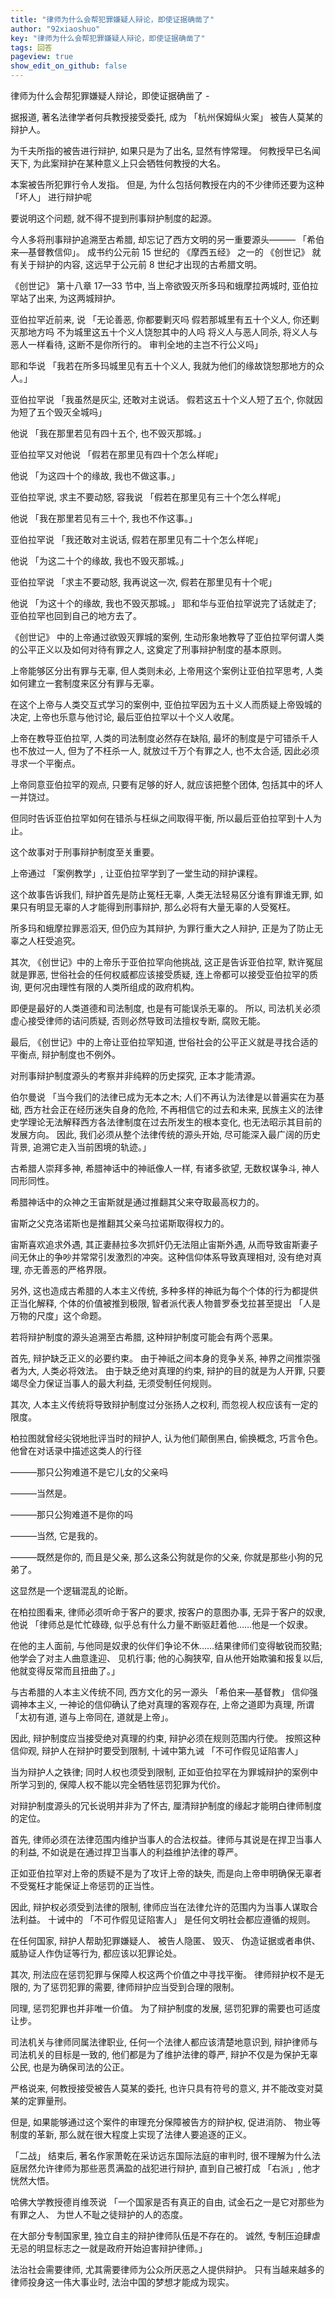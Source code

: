 ```yaml
---
title: "律师为什么会帮犯罪嫌疑人辩论，即使证据确凿了"
author: "92xiaoshuo"
key: "律师为什么会帮犯罪嫌疑人辩论，即使证据确凿了"
tags: 回答
pageview: true
show_edit_on_github: false
---
```


<div class="freedom it!!">
 <p>律师为什么会帮犯罪嫌疑人辩论，即使证据确凿了 -</p>
 <p>据报道, 著名法律学者何兵教授接受委托, 成为 「杭州保姆纵火案」 被告人莫某的辩护人。</p>
 <p>为千夫所指的被告进行辩护, 如果只是为了出名, 显然有悖常理。 何教授早已名闻天下, 为此案辩护在某种意义上只会牺牲何教授的大名。</p>
 <p>本案被告所犯罪行令人发指。 但是, 为什么包括何教授在内的不少律师还要为这种 「坏人」 进行辩护呢</p>
 <p>要说明这个问题, 就不得不提到刑事辩护制度的起源。</p>
 <p>今人多将刑事辩护追溯至古希腊, 却忘记了西方文明的另一重要源头——— 「希伯来—基督教信仰」。 成书约公元前 15 世纪的 《摩西五经》 之一的 《创世记》 就有关于辩护的内容, 这远早于公元前 8 世纪才出现的古希腊文明。</p>
 <p>《创世记》 第十八章 17—33 节中, 当上帝欲毁灭所多玛和蛾摩拉两城时, 亚伯拉罕站了出来, 为这两城辩护。</p>
 <p>亚伯拉罕近前来, 说 「无论善恶, 你都要剿灭吗 假若那城里有五十个义人, 你还剿灭那地方吗 不为城里这五十个义人饶恕其中的人吗 将义人与恶人同杀, 将义人与恶人一样看待, 这断不是你所行的。 审判全地的主岂不行公义吗」</p>
 <p>耶和华说 「我若在所多玛城里见有五十个义人, 我就为他们的缘故饶恕那地方的众人。」</p>
 <p>亚伯拉罕说 「我虽然是灰尘, 还敢对主说话。 假若这五十个义人短了五个, 你就因为短了五个毁灭全城吗」</p>
 <p>他说 「我在那里若见有四十五个, 也不毁灭那城。」</p>
 <p>亚伯拉罕又对他说 「假若在那里见有四十个怎么样呢」</p>
 <p>他说 「为这四十个的缘故, 我也不做这事。」</p>
 <p>亚伯拉罕说, 求主不要动怒, 容我说 「假若在那里见有三十个怎么样呢」</p>
 <p>他说 「我在那里若见有三十个, 我也不作这事。」</p>
 <p>亚伯拉罕说 「我还敢对主说话, 假若在那里见有二十个怎么样呢」</p>
 <p>他说 「为这二十个的缘故, 我也不毁灭那城。」</p>
 <p>亚伯拉罕说 「求主不要动怒, 我再说这一次, 假若在那里见有十个呢」</p>
 <p>他说 「为这十个的缘故, 我也不毁灭那城。」 耶和华与亚伯拉罕说完了话就走了; 亚伯拉罕也回到自己的地方去了。</p>
 <p>《创世记》 中的上帝通过欲毁灭罪城的案例, 生动形象地教导了亚伯拉罕何谓人类的公平正义以及如何对待有罪之人, 这奠定了刑事辩护制度的基本原则。</p>
 <p>上帝能够区分出有罪与无辜, 但人类则未必, 上帝用这个案例让亚伯拉罕思考, 人类如何建立一套制度来区分有罪与无辜。</p>
 <p>在这个上帝与人类交互式学习的案例中, 亚伯拉罕因为五十义人而质疑上帝毁城的决定, 上帝也乐意与他讨论, 最后亚伯拉罕以十个义人收尾。</p>
 <p>上帝在教导亚伯拉罕, 人类的司法制度必然存在缺陷, 最坏的制度是宁可错杀千人也不放过一人, 但为了不枉杀一人, 就放过千万个有罪之人, 也不太合适, 因此必须寻求一个平衡点。</p>
 <p>上帝同意亚伯拉罕的观点, 只要有足够的好人, 就应该把整个团体, 包括其中的坏人一并饶过。</p>
 <p>但同时告诉亚伯拉罕如何在错杀与枉纵之间取得平衡, 所以最后亚伯拉罕到十人为止。</p>
 <p>这个故事对于刑事辩护制度至关重要。</p>
 <p>上帝通过 「案例教学」, 让亚伯拉罕学到了一堂生动的辩护课程。</p>
 <p>这个故事告诉我们, 辩护首先是防止冤枉无辜, 人类无法轻易区分谁有罪谁无罪, 如果只有明显无辜的人才能得到刑事辩护, 那么必将有大量无辜的人受冤枉。</p>
 <p>所多玛和蛾摩拉罪恶滔天, 但仍应为其辩护, 为罪行重大之人辩护, 正是为了防止无辜之人枉受追究。</p>
 <p>其次, 《创世记》中的上帝乐于亚伯拉罕向他挑战, 这正是告诉亚伯拉罕, 默许冤屈就是罪恶, 世俗社会的任何权威都应该接受质疑, 连上帝都可以接受亚伯拉罕的质询, 更何况由理性有限的人类所组成的政府机构。</p>
 <p>即便是最好的人类道德和司法制度, 也是有可能误杀无辜的。 所以, 司法机关必须虚心接受律师的诘问质疑, 否则必然导致司法擅权专断, 腐败无能。</p>
 <p>最后, 《创世记》中的上帝让亚伯拉罕知道, 世俗社会的公平正义就是寻找合适的平衡点, 辩护制度也不例外。</p>
 <p>对刑事辩护制度源头的考察并非纯粹的历史探究, 正本才能清源。</p>
 <p>伯尔曼说 「当今我们的法律已成为无本之木; 人们不再认为法律是以普遍实在为基础, 西方社会正在经历迷失自身的危险, 不再相信它的过去和未来, 民族主义的法律史学理论无法解释西方各法律制度在过去所发生的根本变化, 也无法昭示其目前的发展方向。 因此, 我们必须从整个法律传统的源头开始, 尽可能深入最广阔的历史背景, 追溯它走入当前困境的轨迹。」</p>
 <p>古希腊人崇拜多神, 希腊神话中的神祇像人一样, 有诸多欲望, 无数权谋争斗, 神人同形同性。</p>
 <p>希腊神话中的众神之王宙斯就是通过推翻其父来夺取最高权力的。</p>
 <p>宙斯之父克洛诺斯也是推翻其父亲乌拉诺斯取得权力的。</p>
 <p>宙斯喜欢追求外遇, 其正妻赫拉多次抓奸仍无法阻止宙斯外遇, 从而导致宙斯妻子间无休止的争吵并常常引发激烈的冲突。这种信仰体系导致真理相对, 没有绝对真理, 亦无善恶的严格界限。</p>
 <p>另外, 这也造成古希腊的人本主义传统, 多种多样的神祇为每个个体的行为都提供正当化解释, 个体的价值被推到极限, 智者派代表人物普罗泰戈拉甚至提出 「人是万物的尺度」这个命题。</p>
 <p>若将辩护制度的源头追溯至古希腊, 这种辩护制度可能会有两个恶果。</p>
 <p>首先, 辩护缺乏正义的必要约束。 由于神祇之间本身的竞争关系, 神界之间推崇强者为大, 人类必将效法。 由于缺乏绝对真理的约束, 辩护的目的就是为人开罪, 只要竭尽全力保证当事人的最大利益, 无须受制任何规则。</p>
 <p>其次, 人本主义传统将导致辩护制度过分张扬人之权利, 而忽视人权应该有一定的限度。</p>
 <p>柏拉图就曾经尖锐地批评当时的辩护人, 认为他们颠倒黑白, 偷换概念, 巧言令色。 他曾在对话录中描述这类人的行径</p>
 <p>———那只公狗难道不是它儿女的父亲吗</p>
 <p>———当然是。</p>
 <p>———那只公狗难道不是你的吗</p>
 <p>———当然, 它是我的。</p>
 <p>———既然是你的, 而且是父亲, 那么这条公狗就是你的父亲, 你就是那些小狗的兄弟了。</p>
 <p>这显然是一个逻辑混乱的论断。</p>
 <p>在柏拉图看来, 律师必须听命于客户的要求, 按客户的意图办事, 无异于客户的奴隶, 他说 「律师总是忙忙碌碌, 似乎总有什么力量不断驱赶着他……他是一个奴隶。</p>
 <p>在他的主人面前, 与他同是奴隶的伙伴们争论不休……结果律师们变得敏锐而狡黠; 他学会了对主人曲意逢迎、 见机行事; 他的心胸狭窄, 自从他开始欺骗和报复以后, 他就变得反常而且扭曲了。」</p>
 <p>与古希腊的人本主义传统不同, 西方文化的另一源头 「希伯来—基督教」 信仰强调神本主义, 一神论的信仰确认了绝对真理的客观存在, 上帝之道即为真理, 所谓 「太初有道, 道与上帝同在, 道就是上帝」。</p>
 <p>因此, 辩护制度应当接受绝对真理的约束, 辩护必须在规则范围内行使。 按照这种信仰观, 辩护人在辩护时要受到限制, 十诫中第九诫 「不可作假见证陷害人」</p>
 <p>当为辩护人之铁律; 同时人权也须受到限制, 正如亚伯拉罕在为罪城辩护的案例中所学习到的, 保障人权不能以完全牺牲惩罚犯罪为代价。</p>
 <p>对辩护制度源头的冗长说明并非为了怀古, 厘清辩护制度的缘起才能明白律师制度的定位。</p>
 <p>首先, 律师必须在法律范围内维护当事人的合法权益。律师与其说是在捍卫当事人的利益, 不如说是在通过捍卫当事人的利益维护法律的尊严。</p>
 <p>正如亚伯拉罕对上帝的质疑不是为了攻讦上帝的缺失, 而是向上帝申明确保无辜者不受冤枉才能保证上帝惩罚的正当性。</p>
 <p>因此, 辩护权必须受到法律的限制, 律师应当在法律允许的范围内为当事人谋取合法利益。 十诫中的 「不可作假见证陷害人」 是任何文明社会都应遵循的规则。</p>
 <p>在任何国家, 辩护人帮助犯罪嫌疑人、 被告人隐匿、 毁灭、 伪造证据或者串供、 威胁证人作伪证等行为, 都应该以犯罪论处。</p>
 <p>其次, 刑法应在惩罚犯罪与保障人权这两个价值之中寻找平衡。 律师辩护权不是无限的, 为了惩罚犯罪的需要, 律师辩护应当受到合理的限制。</p>
 <p>同理, 惩罚犯罪也并非唯一价值。 为了辩护制度的发展, 惩罚犯罪的需要也可适度让步。</p>
 <p>司法机关与律师同属法律职业, 任何一个法律人都应该清楚地意识到, 辩护律师与司法机关的目标是一致的, 他们都是为了维护法律的尊严, 辩护不仅是为保护无辜公民, 也是为确保司法的公正。</p>
 <p>严格说来, 何教授接受被告人莫某的委托, 也许只具有符号的意义, 并不能改变对莫某的定罪量刑。</p>
 <p>但是, 如果能够通过这个案件的审理充分保障被告方的辩护权, 促进消防、 物业等制度的革新, 那么就在很大程度上实现了法律人要追逐的正义。</p>
 <p>「二战」 结束后, 著名作家萧乾在采访远东国际法庭的审判时, 很不理解为什么法庭居然允许律师为那些恶贯满盈的战犯进行辩护, 直到自己被打成 「右派」, 他才恍然大悟。</p>
 <p>哈佛大学教授德肖维茨说 「一个国家是否有真正的自由, 试金石之一是它对那些为有罪之人、 为世人不耻之徒辩护的人的态度。</p>
 <p>在大部分专制国家里, 独立自主的辩护律师队伍是不存在的。 诚然, 专制压迫肆虐无忌的明显标志之一就是政府开始迫害辩护律师。」</p>
 <p>法治社会需要律师, 尤其需要律师为公众所厌恶之人提供辩护。 只有当越来越多的律师投身这一伟大事业时, 法治中国的梦想才能成为现实。</p>
</div>
